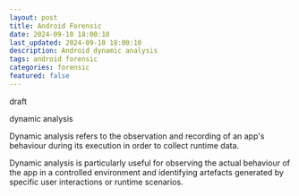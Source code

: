 ```yaml
---
layout: post
title: Android Forensic
date: 2024-09-10 18:00:10
last_updated: 2024-09-10 18:00:10
description: Android dynamic analysis
tags: android forensic
categories: forensic
featured: false
---
```


draft

dynamic analysis

Dynamic analysis refers to the observation and recording of an app's behaviour during its execution
in order to collect runtime data.

Dynamic analysis is particularly useful for observing the actual behaviour of the app
in a controlled environment and identifying artefacts generated by specific user interactions or runtime scenarios.
